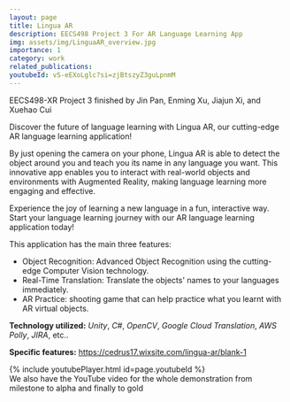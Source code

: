 ```yaml
---
layout: page
title: Lingua AR
description: EECS498 Project 3 For AR Language Learning App
img: assets/img/LinguaAR_overview.jpg
importance: 1
category: work
related_publications:
youtubeId: vS-eEXoLglc?si=zjBtszyZ3guLpnmM
---
```


EECS498-XR Project 3 finished by Jin Pan, Enming Xu, Jiajun Xi, and Xuehao Cui

Discover the future of language learning with Lingua AR, our cutting-edge AR language learning application!

By just opening the camera on your phone, Lingua AR is able to detect the object around you and teach you its name in any language you want. This innovative app enables you to interact with real-world objects and environments with Augmented Reality, making language learning more engaging and effective.

Experience the joy of learning a new language in a fun, interactive way. Start your language learning journey with our AR language learning application today!

This application has the main three features:
- Object Recognition: Advanced Object Recognition using the cutting-edge Computer Vision technology.
- Real-Time Translation: Translate the objects' names to your languages immediately.
- AR Practice: shooting game that can help practice what you learnt with AR virtual objects.

**Technology utilized:** *Unity*, *C#*, *OpenCV*, *Google Cloud Translation*, *AWS Polly*, *JIRA*, etc..

**Specific features:** https://cedrus17.wixsite.com/lingua-ar/blank-1

<div class="row">
    <div class="col-sm mt-3 mt-md-0">
    {% include youtubePlayer.html id=page.youtubeId %}
    </div>
</div>
<div class="caption">
    We also have the YouTube video for the whole demonstration from milestone to alpha and finally to gold
</div>





